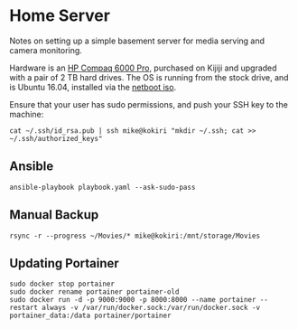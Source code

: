 Home Server
===========

Notes on setting up a simple basement server for media serving and camera monitoring.

Hardware is an [HP Compaq 6000 Pro][1], purchased on Kijiji and upgraded with a pair of 2 TB
hard drives. The OS is running from the stock drive, and is Ubuntu 16.04, installed via the [netboot iso][2].

[1]: https://www.cnet.com/products/hp-compaq-6000-pro-core-2-quad-q9400-2-66-ghz-monitor-none-series/specs/
[2]: http://archive.ubuntu.com/ubuntu/dists/xenial/main/installer-amd64/current/images/netboot/mini.iso

Ensure that your user has sudo permissions, and push your SSH key to the machine:

```
cat ~/.ssh/id_rsa.pub | ssh mike@kokiri "mkdir ~/.ssh; cat >> ~/.ssh/authorized_keys"
```

Ansible
-------

```
ansible-playbook playbook.yaml --ask-sudo-pass
```

Manual Backup
-------------

```
rsync -r --progress ~/Movies/* mike@kokiri:/mnt/storage/Movies
```

Updating Portainer
------------------

```
sudo docker stop portainer
sudo docker rename portainer portainer-old
sudo docker run -d -p 9000:9000 -p 8000:8000 --name portainer --restart always -v /var/run/docker.sock:/var/run/docker.sock -v portainer_data:/data portainer/portainer
```
